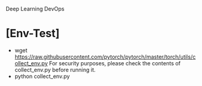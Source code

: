 Deep Learning DevOps

# [Env-Test]
+ wget https://raw.githubusercontent.com/pytorch/pytorch/master/torch/utils/collect_env.py
For security purposes, please check the contents of collect_env.py before running it.
+ python collect_env.py
